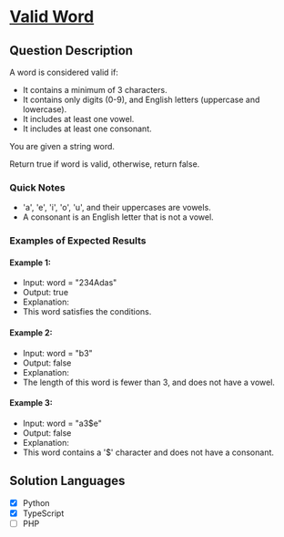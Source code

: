 # [Valid Word](https://leetcode.com/problems/valid-word/description/)

## Question Description

A word is considered valid if:

- It contains a minimum of 3 characters.
- It contains only digits (0-9), and English letters (uppercase and lowercase).
- It includes at least one vowel.
- It includes at least one consonant.

You are given a string word.

Return true if word is valid, otherwise, return false.

### Quick Notes

- 'a', 'e', 'i', 'o', 'u', and their uppercases are vowels.
- A consonant is an English letter that is not a vowel.

### Examples of Expected Results

#### Example 1:

- Input: word = "234Adas"
- Output: true
- Explanation:
- This word satisfies the conditions.

#### Example 2:

- Input: word = "b3"
- Output: false
- Explanation:
- The length of this word is fewer than 3, and does not have a vowel.

#### Example 3:

- Input: word = "a3$e"
- Output: false
- Explanation:
- This word contains a '$' character and does not have a consonant.

## Solution Languages

- [x] Python
- [x] TypeScript
- [ ] PHP